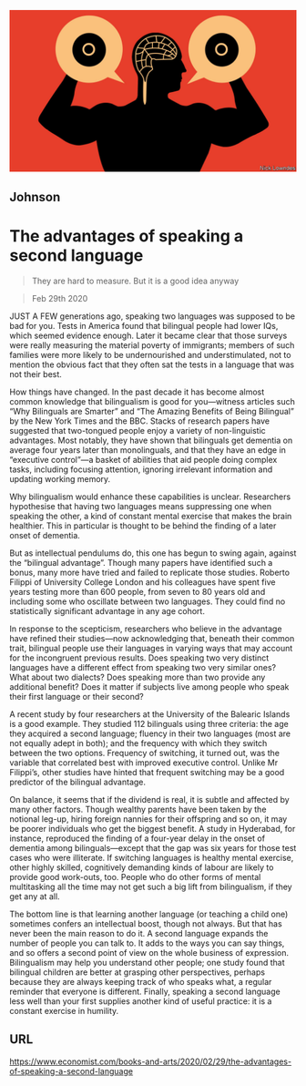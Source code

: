 ![](./images/20200229_BKD001.jpg)

## Johnson

# The advantages of speaking a second language

> They are hard to measure. But it is a good idea anyway

> Feb 29th 2020

JUST A FEW generations ago, speaking two languages was supposed to be bad for you. Tests in America found that bilingual people had lower IQs, which seemed evidence enough. Later it became clear that those surveys were really measuring the material poverty of immigrants; members of such families were more likely to be undernourished and understimulated, not to mention the obvious fact that they often sat the tests in a language that was not their best.

How things have changed. In the past decade it has become almost common knowledge that bilingualism is good for you—witness articles such “Why Bilinguals are Smarter” and “The Amazing Benefits of Being Bilingual” by the New York Times and the BBC. Stacks of research papers have suggested that two-tongued people enjoy a variety of non-linguistic advantages. Most notably, they have shown that bilinguals get dementia on average four years later than monolinguals, and that they have an edge in “executive control”—a basket of abilities that aid people doing complex tasks, including focusing attention, ignoring irrelevant information and updating working memory.

Why bilingualism would enhance these capabilities is unclear. Researchers hypothesise that having two languages means suppressing one when speaking the other, a kind of constant mental exercise that makes the brain healthier. This in particular is thought to be behind the finding of a later onset of dementia.

But as intellectual pendulums do, this one has begun to swing again, against the “bilingual advantage”. Though many papers have identified such a bonus, many more have tried and failed to replicate those studies. Roberto Filippi of University College London and his colleagues have spent five years testing more than 600 people, from seven to 80 years old and including some who oscillate between two languages. They could find no statistically significant advantage in any age cohort.

In response to the scepticism, researchers who believe in the advantage have refined their studies—now acknowledging that, beneath their common trait, bilingual people use their languages in varying ways that may account for the incongruent previous results. Does speaking two very distinct languages have a different effect from speaking two very similar ones? What about two dialects? Does speaking more than two provide any additional benefit? Does it matter if subjects live among people who speak their first language or their second?

A recent study by four researchers at the University of the Balearic Islands is a good example. They studied 112 bilinguals using three criteria: the age they acquired a second language; fluency in their two languages (most are not equally adept in both); and the frequency with which they switch between the two options. Frequency of switching, it turned out, was the variable that correlated best with improved executive control. Unlike Mr Filippi’s, other studies have hinted that frequent switching may be a good predictor of the bilingual advantage.

On balance, it seems that if the dividend is real, it is subtle and affected by many other factors. Though wealthy parents have been taken by the notional leg-up, hiring foreign nannies for their offspring and so on, it may be poorer individuals who get the biggest benefit. A study in Hyderabad, for instance, reproduced the finding of a four-year delay in the onset of dementia among bilinguals—except that the gap was six years for those test cases who were illiterate. If switching languages is healthy mental exercise, other highly skilled, cognitively demanding kinds of labour are likely to provide good work-outs, too. People who do other forms of mental multitasking all the time may not get such a big lift from bilingualism, if they get any at all.

The bottom line is that learning another language (or teaching a child one) sometimes confers an intellectual boost, though not always. But that has never been the main reason to do it. A second language expands the number of people you can talk to. It adds to the ways you can say things, and so offers a second point of view on the whole business of expression. Bilingualism may help you understand other people; one study found that bilingual children are better at grasping other perspectives, perhaps because they are always keeping track of who speaks what, a regular reminder that everyone is different. Finally, speaking a second language less well than your first supplies another kind of useful practice: it is a constant exercise in humility.

## URL

https://www.economist.com/books-and-arts/2020/02/29/the-advantages-of-speaking-a-second-language
